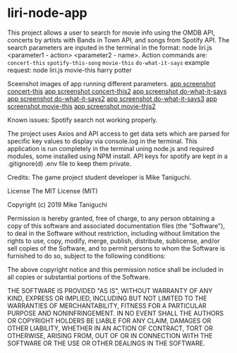# liri-node-app
This project allows a user to search for movie info using the OMDB API, concerts by artists with Bands in Town API, and songs from Spotify API. The search parameters are inputed in the terminal in the format: node liri.js <parameter1 - action> <parameter2 - name>. Action commands are:
`concert-this`
`spotify-this-song`
`movie-this`
`do-what-it-says`
example request: node liri.js movie-this harry potter

Sceenshot images of app running different parameters.
[ app screenshot concert-this](/images/concert-this.png)
[ app screenshot concert-this2](/images/concert-this2.png)
[ app screenshot do-what-it-says](/images/do-what-it-says.png)
[ app screenshot do-what-it-says2](/images/do-what-it-says2.png)
[ app screenshot do-what-it-says3](/images/do-what-it-says3.png)
[ app screenshot movie-this](/images/movie-this.png)
[ app screenshot movie-this2](/images/movie-this2.png)

Known issues: 
Spotify search not working properly.

The project uses Axios and API access to get data sets which are parsed for specific key values to display via console.log in the terminal. This application is run completely in the terminal uning node.js and required modules, some installed using NPM install. API keys for spotify are kept in a .gitignore(d) .env file to keep them private.


Credits: The game project student developer is Mike Taniguchi.

License The MIT License (MIT)

Copyright (c) 2019 Mike Taniguchi

Permission is hereby granted, free of charge, to any person obtaining a copy of this software and associated documentation files (the "Software"), to deal in the Software without restriction, including without limitation the rights to use, copy, modify, merge, publish, distribute, sublicense, and/or sell copies of the Software, and to permit persons to whom the Software is furnished to do so, subject to the following conditions:

The above copyright notice and this permission notice shall be included in all copies or substantial portions of the Software.

THE SOFTWARE IS PROVIDED "AS IS", WITHOUT WARRANTY OF ANY KIND, EXPRESS OR IMPLIED, INCLUDING BUT NOT LIMITED TO THE WARRANTIES OF MERCHANTABILITY, FITNESS FOR A PARTICULAR PURPOSE AND NONINFRINGEMENT. IN NO EVENT SHALL THE AUTHORS OR COPYRIGHT HOLDERS BE LIABLE FOR ANY CLAIM, DAMAGES OR OTHER LIABILITY, WHETHER IN AN ACTION OF CONTRACT, TORT OR OTHERWISE, ARISING FROM, OUT OF OR IN CONNECTION WITH THE SOFTWARE OR THE USE OR OTHER DEALINGS IN THE SOFTWARE.